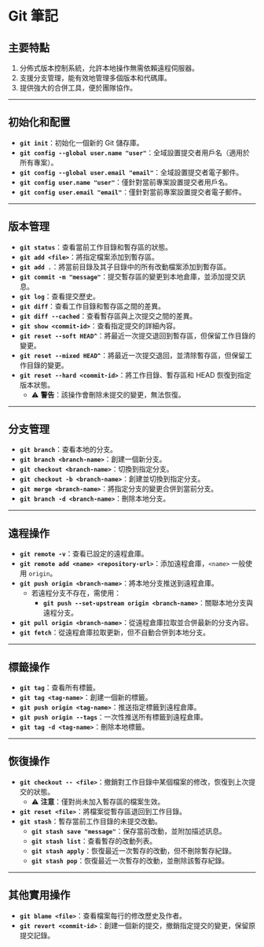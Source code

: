 # **Git 筆記**

## **主要特點**
1. 分佈式版本控制系統，允許本地操作無需依賴遠程伺服器。
2. 支援分支管理，能有效地管理多個版本和代碼庫。
3. 提供強大的合併工具，便於團隊協作。

---

## **初始化和配置**
- **`git init`**：初始化一個新的 Git 儲存庫。  
- **`git config --global user.name "user"`**：全域設置提交者用戶名（適用於所有專案）。  
- **`git config --global user.email "email"`**：全域設置提交者電子郵件。  
- **`git config user.name "user"`**：僅針對當前專案設置提交者用戶名。  
- **`git config user.email "email"`**：僅針對當前專案設置提交者電子郵件。  

---

## **版本管理**
- **`git status`**：查看當前工作目錄和暫存區的狀態。  
- **`git add <file>`**：將指定檔案添加到暫存區。  
- **`git add .`**：將當前目錄及其子目錄中的所有改動檔案添加到暫存區。  
- **`git commit -m "message"`**：提交暫存區的變更到本地倉庫，並添加提交訊息。  
- **`git log`**：查看提交歷史。  
- **`git diff`**：查看工作目錄和暫存區之間的差異。  
- **`git diff --cached`**：查看暫存區與上次提交之間的差異。  
- **`git show <commit-id>`**：查看指定提交的詳細內容。  
- **`git reset --soft HEAD^`**：將最近一次提交退回到暫存區，但保留工作目錄的變更。  
- **`git reset --mixed HEAD^`**：將最近一次提交退回，並清除暫存區，但保留工作目錄的變更。  
- **`git reset --hard <commit-id>`**：將工作目錄、暫存區和 HEAD 恢復到指定版本狀態。  
  - ⚠ **警告**：該操作會刪除未提交的變更，無法恢復。

---

## **分支管理**
- **`git branch`**：查看本地的分支。  
- **`git branch <branch-name>`**：創建一個新分支。  
- **`git checkout <branch-name>`**：切換到指定分支。  
- **`git checkout -b <branch-name>`**：創建並切換到指定分支。  
- **`git merge <branch-name>`**：將指定分支的變更合併到當前分支。  
- **`git branch -d <branch-name>`**：刪除本地分支。  

---

## **遠程操作**
- **`git remote -v`**：查看已設定的遠程倉庫。  
- **`git remote add <name> <repository-url>`**：添加遠程倉庫，`<name>` 一般使用 `origin`。  
- **`git push origin <branch-name>`**：將本地分支推送到遠程倉庫。  
  - 若遠程分支不存在，需使用：  
    - **`git push --set-upstream origin <branch-name>`**：關聯本地分支與遠程分支。  
- **`git pull origin <branch-name>`**：從遠程倉庫拉取並合併最新的分支內容。  
- **`git fetch`**：從遠程倉庫拉取更新，但不自動合併到本地分支。  

---

## **標籤操作**
- **`git tag`**：查看所有標籤。  
- **`git tag <tag-name>`**：創建一個新的標籤。  
- **`git push origin <tag-name>`**：推送指定標籤到遠程倉庫。  
- **`git push origin --tags`**：一次性推送所有標籤到遠程倉庫。  
- **`git tag -d <tag-name>`**：刪除本地標籤。  

---

## **恢復操作**
- **`git checkout -- <file>`**：撤銷對工作目錄中某個檔案的修改，恢復到上次提交的狀態。  
  - ⚠ **注意**：僅對尚未加入暫存區的檔案生效。  
- **`git reset <file>`**：將檔案從暫存區退回到工作目錄。  
- **`git stash`**：暫存當前工作目錄的未提交改動。  
  - **`git stash save "message"`**：保存當前改動，並附加描述訊息。  
  - **`git stash list`**：查看暫存的改動列表。  
  - **`git stash apply`**：恢復最近一次暫存的改動，但不刪除暫存紀錄。  
  - **`git stash pop`**：恢復最近一次暫存的改動，並刪除該暫存紀錄。

---

## **其他實用操作**
- **`git blame <file>`**：查看檔案每行的修改歷史及作者。  
- **`git revert <commit-id>`**：創建一個新的提交，撤銷指定提交的變更，保留原提交記錄。  
